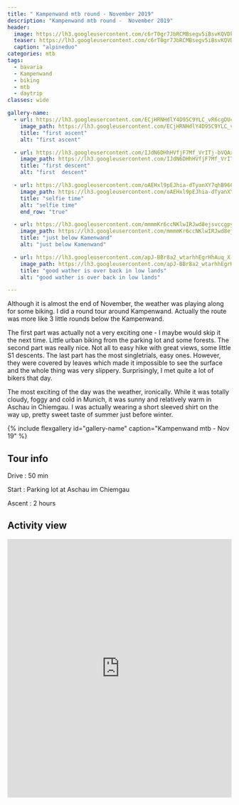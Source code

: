 ```yaml
---
title: " Kampenwand mtb round - November 2019"
description: "Kampenwand mtb round -  November 2019"
header:
  image: https://lh3.googleusercontent.com/c6rT0gr7JbRCMBsegv5iBsvKQVDkPwrhCrbRErCrslpoxl2JsEXTJhDjpQhAMojSLLbWrkJc8B4Fyuhtn5-tvp9peZgCyQqHp8jeg8F_Hho59-meLL6xmC1kWLCiwQYUiihVGfv5NyxlRz5v5fi3hB51x85maNUxDEPajoERB-916iS0_emnNCylexWiGmBsLg0HedxjSRYV6_swW8n7_R-0VpVN6fj0ekgCi-FGIltowwFYTu9quBGXEeXy7CS4_nTm5fO6R-k-N0F_Yb0hHwQt-Zdcw8gpfILTIFBDW-jYoad_-YVC938iY0AmfTrNgC8Wj8TUJn6YMZc_M76r5avchMfmmiVpPTCEngXghY_VsExGWNsX4EughIZo2yfvOChM-H6vxXJx3AdeSht3Onaw10pNwWfebjvohwBLPWdw2EczJK5CcqmqmME4_lMUJQF5RJtB0G1JesYBXAGG8DGqHyKq4flaSKwYrCBvbVHXxa58efhi5xjwJE2fiucAzgMOOXhASME9WUOTJ9GKBbtkOs4kZQThCu4E0Q1U8fWuTiG4MHLTUv2gvj9Xow928LY2ozEa5di3gPiN9eA1gSMSrC9OaiU3yhY5kWnruSd4t0czlU0BxvQGLrmdSRqWtWYDFxAiz6XfYtLgp7jifm00N4JdZwPiJsHR6qXH_n6Jz0i9bkYoeQmPTkY8F72BlvIKzFFeBs9pQ2mH4PAFwMf4_QLV5d4dmBLiDXMkLSiiDd8=w953-h714-no
  teaser: https://lh3.googleusercontent.com/c6rT0gr7JbRCMBsegv5iBsvKQVDkPwrhCrbRErCrslpoxl2JsEXTJhDjpQhAMojSLLbWrkJc8B4Fyuhtn5-tvp9peZgCyQqHp8jeg8F_Hho59-meLL6xmC1kWLCiwQYUiihVGfv5NyxlRz5v5fi3hB51x85maNUxDEPajoERB-916iS0_emnNCylexWiGmBsLg0HedxjSRYV6_swW8n7_R-0VpVN6fj0ekgCi-FGIltowwFYTu9quBGXEeXy7CS4_nTm5fO6R-k-N0F_Yb0hHwQt-Zdcw8gpfILTIFBDW-jYoad_-YVC938iY0AmfTrNgC8Wj8TUJn6YMZc_M76r5avchMfmmiVpPTCEngXghY_VsExGWNsX4EughIZo2yfvOChM-H6vxXJx3AdeSht3Onaw10pNwWfebjvohwBLPWdw2EczJK5CcqmqmME4_lMUJQF5RJtB0G1JesYBXAGG8DGqHyKq4flaSKwYrCBvbVHXxa58efhi5xjwJE2fiucAzgMOOXhASME9WUOTJ9GKBbtkOs4kZQThCu4E0Q1U8fWuTiG4MHLTUv2gvj9Xow928LY2ozEa5di3gPiN9eA1gSMSrC9OaiU3yhY5kWnruSd4t0czlU0BxvQGLrmdSRqWtWYDFxAiz6XfYtLgp7jifm00N4JdZwPiJsHR6qXH_n6Jz0i9bkYoeQmPTkY8F72BlvIKzFFeBs9pQ2mH4PAFwMf4_QLV5d4dmBLiDXMkLSiiDd8=w800-h300-no
  caption: "alpineduo"
categories: mtb
tags:
  - bavaria
  - Kampenwand
  - biking
  - mtb
  - daytrip
classes: wide

gallery-name:
  - url: https://lh3.googleusercontent.com/ECjHRNHdlY4D95C9YLC_vR6cgDUczG6RrShMtfRrWk92h6n72BEe3CbQpG2HKiCL5fxmX8iLA7hB-uchUZZBEbz3PPj1wlOFbyXUNp-uYR1Q8IhDzscb08ITDMn2jpPuChlSTJJvv97egj4GJEa-1LE3JXHmTpswTd-XNF3jB--n5HXXyXJHgQfCaBHKzd6ont2I6oNDABIiytRmsOZp-de_Oi1HhZQZ-b6KuygKo6dDBDqAUb3P-f5Rr9oepyfgFMnkJkJUaSaa3bhogtp40VInLAvZVDOu2lsgr7FPMWBl5oQj-NOVo2QmGioTpizCLt4DE1txOCwdHxGxtNh3S_LDGiyeyZpGMcWn0tLVWl8Zq3VQviAzjRpC_GV1EPdaVXlc0PopTNfSXUWpJsxw6kQUWdDvZLb56DCq29BAhNBghIyJ5EHnwtLskGpPPQWy6fJ5zPfcG4zENbqMpMfvmGxfpG8Kf9-sXh8Q3n00fVl76Z9xPWTNvcH14gsodL_KAg3tOUDldeZK0K5MjVfd1hWNhfsNo8Rj_EO5C61CdAiHElxjDpQ-PTh_UAOLXt3EIUHVmvh9mer8gjsVndnXrnw5Wh2wGjCoi5cUmg1bAHsmNAYlk2rtjoRh7iPQVFQ9HuG8GToMZjqVvNtHn80ZOx1vA0R01EW0PY54gEzPQKqaIx5yHW6b4fN53N0_rCFsBKkzO8pb9W9HJW-F1zKgzANljaaNQ1DHG6sfDQv9B-OxQRw=w953-h714-no
    image_path: https://lh3.googleusercontent.com/ECjHRNHdlY4D95C9YLC_vR6cgDUczG6RrShMtfRrWk92h6n72BEe3CbQpG2HKiCL5fxmX8iLA7hB-uchUZZBEbz3PPj1wlOFbyXUNp-uYR1Q8IhDzscb08ITDMn2jpPuChlSTJJvv97egj4GJEa-1LE3JXHmTpswTd-XNF3jB--n5HXXyXJHgQfCaBHKzd6ont2I6oNDABIiytRmsOZp-de_Oi1HhZQZ-b6KuygKo6dDBDqAUb3P-f5Rr9oepyfgFMnkJkJUaSaa3bhogtp40VInLAvZVDOu2lsgr7FPMWBl5oQj-NOVo2QmGioTpizCLt4DE1txOCwdHxGxtNh3S_LDGiyeyZpGMcWn0tLVWl8Zq3VQviAzjRpC_GV1EPdaVXlc0PopTNfSXUWpJsxw6kQUWdDvZLb56DCq29BAhNBghIyJ5EHnwtLskGpPPQWy6fJ5zPfcG4zENbqMpMfvmGxfpG8Kf9-sXh8Q3n00fVl76Z9xPWTNvcH14gsodL_KAg3tOUDldeZK0K5MjVfd1hWNhfsNo8Rj_EO5C61CdAiHElxjDpQ-PTh_UAOLXt3EIUHVmvh9mer8gjsVndnXrnw5Wh2wGjCoi5cUmg1bAHsmNAYlk2rtjoRh7iPQVFQ9HuG8GToMZjqVvNtHn80ZOx1vA0R01EW0PY54gEzPQKqaIx5yHW6b4fN53N0_rCFsBKkzO8pb9W9HJW-F1zKgzANljaaNQ1DHG6sfDQv9B-OxQRw=w400-h300-no
    title: "first ascent"
    alt: "first ascent"

  - url: https://lh3.googleusercontent.com/IJdN6DHhHVfjF7Mf_VrITj-bVQAxZoxoKxTsXD1h0QOohOf99Il7gXHftUpidZAro1d7vGXUc4cPi4eR1TXVd_gwUf7pPavEYELamkFsBnl3mPN1gMYg8tQrygYpgL4rhIVBBysBSjVJiuzoELoBioVcGTUUJgNhnrfy-kJkOqM7REsTlUJy7yh_nOUyde56QF0b5XB1vY10qXm4PBV6OdSCdsMguxlw-jv0WNZP_3TLm2ji7Iq2RLVeSkZ8XrSXhcMqUDEr4i0tzjpcoTs3ZlRw81V7M9QFdkTvTTPnwVyzy3sRvult0VWH3xLWmpRdrW8dmGCkylAxOKpZBiT8HMX31uiEO1NPSHybJZx9E2wQZRKYd-c-q0bXnS477_pqq1CbOWVvEARsqMv0STRWqhTRIRHAwVfYenyvb7nN8_2LyYFCIhfCXEDAtkgZKsQeo6tUR6iSNLu7Ai6wyKhot08OKucT7cdLCZQnjoAprZ430E2KBp2iuIqG2_eeVeKdtfolnd8VhgOlohTDI_igqsqGG0VQxu8TwoCjQrNpjba0FcEetHikq7ScBL-Hhdgij9ndOdI0PHVVOtdGXUo137f4j29YC6NUeNS1XP95V7Djh3bkJi8H_y86EVd6QMR0QtwlvQOJC1N-8YoVaVBYBOqk_R1nEUoiY3zlLeeHtVGJTWo5tcsodriOp-knyfN0rEbaTZUMjCzn1rmqEhufncIMPsae53YUPnrfoRxprENPy2A=w953-h714-no
    image_path: https://lh3.googleusercontent.com/IJdN6DHhHVfjF7Mf_VrITj-bVQAxZoxoKxTsXD1h0QOohOf99Il7gXHftUpidZAro1d7vGXUc4cPi4eR1TXVd_gwUf7pPavEYELamkFsBnl3mPN1gMYg8tQrygYpgL4rhIVBBysBSjVJiuzoELoBioVcGTUUJgNhnrfy-kJkOqM7REsTlUJy7yh_nOUyde56QF0b5XB1vY10qXm4PBV6OdSCdsMguxlw-jv0WNZP_3TLm2ji7Iq2RLVeSkZ8XrSXhcMqUDEr4i0tzjpcoTs3ZlRw81V7M9QFdkTvTTPnwVyzy3sRvult0VWH3xLWmpRdrW8dmGCkylAxOKpZBiT8HMX31uiEO1NPSHybJZx9E2wQZRKYd-c-q0bXnS477_pqq1CbOWVvEARsqMv0STRWqhTRIRHAwVfYenyvb7nN8_2LyYFCIhfCXEDAtkgZKsQeo6tUR6iSNLu7Ai6wyKhot08OKucT7cdLCZQnjoAprZ430E2KBp2iuIqG2_eeVeKdtfolnd8VhgOlohTDI_igqsqGG0VQxu8TwoCjQrNpjba0FcEetHikq7ScBL-Hhdgij9ndOdI0PHVVOtdGXUo137f4j29YC6NUeNS1XP95V7Djh3bkJi8H_y86EVd6QMR0QtwlvQOJC1N-8YoVaVBYBOqk_R1nEUoiY3zlLeeHtVGJTWo5tcsodriOp-knyfN0rEbaTZUMjCzn1rmqEhufncIMPsae53YUPnrfoRxprENPy2A=w400-h300-no
    title: "first descent"
    alt: "first  descent"

  - url: https://lh3.googleusercontent.com/oAEHxl9pEJhia-dTyanXY7qhB96CXAm0S3wf1Aqt6ECT6d_qv699RC1Fzx0FF_2HpT0zGLOLphql4ZbOopiGApiiFg96DtHESkO3aclM-_ZpQlRXO9PiL-eTTE2t-YMsLrVxG4KMNqhB6qlCMG_sOBVyj99F0QcINr6o64GjBXFkXbAUJaUTKqDNg2OEWjORiFubeVBmH0M0mVMR9wcDle-gbctJOqsKVP6RFQutPSiL7s3pQEN1YaW-s_hqvIjEyOkMD5c95EIB1sGXmVls6ar8FLSXQdawfLJVL7vTsdmImRVMG40I3Ms2Eh_d0mEN-o27tZQZcgpSV0J7MrK_MnyYI-ahbNRMEbixuUtk-6c4aNY-psJm3UktTK440jhZWmQqOeCwduGsScBuBi2zdh73l-GKMEi_FA9EYzbXl9n_Sv9vbVyE2WiUad_skW5XD9WQtQ-XYrdnc-GULHtvrdjWY7AQAaXi6zgdPlCbbgTswJLDZqIsFeFd-Gvx6Wh-TWNN3q-Ww_6nK2-Lg0FrGFWwkbclY5KxvVfBXAWtvbVl9ESvzYbXW2KUDem9BEGX-qcRqerzPrcLGfv_iN1R-KG7thAfV1SfSGJLfKZF_Yc_Qy6-7Li7-B3-vGxnZG_cQzwh_lbhw2sKDCqFk-JC-VLx_oV0Hcz9-Jp2gUC6_wqiivmlD4_45f7Qv0m1GzkAObZlps1YsZriT9iZAG4wydUyi74gXvjuNxi6YZ_jmaulfj4=w953-h714-no
    image_path: https://lh3.googleusercontent.com/oAEHxl9pEJhia-dTyanXY7qhB96CXAm0S3wf1Aqt6ECT6d_qv699RC1Fzx0FF_2HpT0zGLOLphql4ZbOopiGApiiFg96DtHESkO3aclM-_ZpQlRXO9PiL-eTTE2t-YMsLrVxG4KMNqhB6qlCMG_sOBVyj99F0QcINr6o64GjBXFkXbAUJaUTKqDNg2OEWjORiFubeVBmH0M0mVMR9wcDle-gbctJOqsKVP6RFQutPSiL7s3pQEN1YaW-s_hqvIjEyOkMD5c95EIB1sGXmVls6ar8FLSXQdawfLJVL7vTsdmImRVMG40I3Ms2Eh_d0mEN-o27tZQZcgpSV0J7MrK_MnyYI-ahbNRMEbixuUtk-6c4aNY-psJm3UktTK440jhZWmQqOeCwduGsScBuBi2zdh73l-GKMEi_FA9EYzbXl9n_Sv9vbVyE2WiUad_skW5XD9WQtQ-XYrdnc-GULHtvrdjWY7AQAaXi6zgdPlCbbgTswJLDZqIsFeFd-Gvx6Wh-TWNN3q-Ww_6nK2-Lg0FrGFWwkbclY5KxvVfBXAWtvbVl9ESvzYbXW2KUDem9BEGX-qcRqerzPrcLGfv_iN1R-KG7thAfV1SfSGJLfKZF_Yc_Qy6-7Li7-B3-vGxnZG_cQzwh_lbhw2sKDCqFk-JC-VLx_oV0Hcz9-Jp2gUC6_wqiivmlD4_45f7Qv0m1GzkAObZlps1YsZriT9iZAG4wydUyi74gXvjuNxi6YZ_jmaulfj4=w400-h300-no
    title: "selfie time"
    alt: "selfie time"
    end_row: "true"

  - url: https://lh3.googleusercontent.com/mmmmKr6ccNKlwIRJwd8ejsvccgpycgDRotlj7lRCJgm79nIWc4NQmgRSKjZ8yGgbVAtNrSVBGBuG2yW__mbMeqmCoCuB3hgm5w15v5o4OUXp_9M_-IE8Kx6x8bUFuFkmjcjr3TW2OOY3NS8Xdx7o0Ek0scVbWp-7iaHW-9nRIoHX5ocZQAMWPoi84V_kxUoiu5B_N3CdaqM3Uh5EHM5FL5PDXB4VbMu91lO8N26vzijeMX0FNWVq1xLHlmRLZWfIPB295U4D3DHKR_M0zYU26MfIzAwoVQf_z-POSmFQ6cejdiJRxBfDvOiIUAJJE9uhFeJpombHrHw2ASDp7GhxNOIh6iXVZBos4VZYkgTm_4LhLYuqmeuBK911Ome1ZmJBGGH1IPhwnkM-voGG1YRZLX3bGgF0mcRg1dQnjKs0K9i8BJNv703t0fLJgpCC6wkwjUyC6IDTZ4ZuoV83Gi97jCvEROSYbCmwJZBumo2Ylk25S2u-CKJ8qSCILlepOnZvJDCDkB90MSZJAlxFUOOul0mcTo6qudmODuuKLOZJacom_2QExcLD0383GSIPvSVzZIG8MTrhZhTKUxGaKA353NNoD9bH-8N1sr89G70Amt35RELA53CI5BTH-0QXRoUNUcTwLl4Yxp4AoHKCdBfLzwd17lAdzUB1i5lZnIHhIwa7TuTEIn5OyMi4oRxa8XJ03MoauVVyncNIADeI_BeVsrBnc1sLzUo_k6ZKOUeHLP8rm_4=w953-h714-no
    image_path: https://lh3.googleusercontent.com/mmmmKr6ccNKlwIRJwd8ejsvccgpycgDRotlj7lRCJgm79nIWc4NQmgRSKjZ8yGgbVAtNrSVBGBuG2yW__mbMeqmCoCuB3hgm5w15v5o4OUXp_9M_-IE8Kx6x8bUFuFkmjcjr3TW2OOY3NS8Xdx7o0Ek0scVbWp-7iaHW-9nRIoHX5ocZQAMWPoi84V_kxUoiu5B_N3CdaqM3Uh5EHM5FL5PDXB4VbMu91lO8N26vzijeMX0FNWVq1xLHlmRLZWfIPB295U4D3DHKR_M0zYU26MfIzAwoVQf_z-POSmFQ6cejdiJRxBfDvOiIUAJJE9uhFeJpombHrHw2ASDp7GhxNOIh6iXVZBos4VZYkgTm_4LhLYuqmeuBK911Ome1ZmJBGGH1IPhwnkM-voGG1YRZLX3bGgF0mcRg1dQnjKs0K9i8BJNv703t0fLJgpCC6wkwjUyC6IDTZ4ZuoV83Gi97jCvEROSYbCmwJZBumo2Ylk25S2u-CKJ8qSCILlepOnZvJDCDkB90MSZJAlxFUOOul0mcTo6qudmODuuKLOZJacom_2QExcLD0383GSIPvSVzZIG8MTrhZhTKUxGaKA353NNoD9bH-8N1sr89G70Amt35RELA53CI5BTH-0QXRoUNUcTwLl4Yxp4AoHKCdBfLzwd17lAdzUB1i5lZnIHhIwa7TuTEIn5OyMi4oRxa8XJ03MoauVVyncNIADeI_BeVsrBnc1sLzUo_k6ZKOUeHLP8rm_4=w400-h300-no
    title: "just below Kamenwand"
    alt: "just below Kamenwand"

  - url: https://lh3.googleusercontent.com/apJ-BBr8a2_wtarhhEgrHhAuq_X-zErLauwLNlZTUawxl5hWmDSnHGBlyI5jo0bjpxbrQBG8Jp6DzevFsAJo9gKwm6e2mK8DbNydg5ENP_Ra-VM1E3s7gyI96unKsihwKVdoEll7KbtClypI6KgDlp3r8XkgFD0OOyzdyQcqWkvgMmjidiA8FGRGR8S4S0X3QzPdN1x0QYxjthQBX_oVKWxxamTpAddxqr_ka00lhOvKv_0S42hZHlO-3DZC_QNcctBId6orJL46Hsh2pO1mhRuRzZ6EIxLYyf4sEDkBefSfLN2MLX0g9fIF_Mdu-gHG-LlmRgJ5lk6xTY_VlduyXqzfl0hVpIZR-S4aprlwPcgMbgyFkLeqy3q7lW2gqijYYYRhtOd-wAgBOz1TdxDxtOoA9MNlUyw_sCrnRy8q8dfaHMW3Z4SIqZuzLZIlmq0NTkWqkrKEqsZnpEn1HzfdHRrIfgwe3uv7oRyFWHk92qTN9MIHn32kGjxsroxAF_BglqM__ooY3xR2_-rtfGiZQoas9abYDHbChQ2vmlgi--p6fbTYBM_Q2QwkcRARBjOmxnT9kR_kuFmml4sTIAV7xwmCgakaBhBSYX5qHxeW78skj2GYE5apNYD-1afmXDD9weDQfwolcBYmMPLk_9gOiEZXGfCSbtZdMauJNEDRf6urT0GIarsUI-lN9eg4tylz-DKlAAAb4lyzwzSSZjB5IHNs9IDGdsZhtzH-n6IDv6j4eC4=w953-h714-no
    image_path: https://lh3.googleusercontent.com/apJ-BBr8a2_wtarhhEgrHhAuq_X-zErLauwLNlZTUawxl5hWmDSnHGBlyI5jo0bjpxbrQBG8Jp6DzevFsAJo9gKwm6e2mK8DbNydg5ENP_Ra-VM1E3s7gyI96unKsihwKVdoEll7KbtClypI6KgDlp3r8XkgFD0OOyzdyQcqWkvgMmjidiA8FGRGR8S4S0X3QzPdN1x0QYxjthQBX_oVKWxxamTpAddxqr_ka00lhOvKv_0S42hZHlO-3DZC_QNcctBId6orJL46Hsh2pO1mhRuRzZ6EIxLYyf4sEDkBefSfLN2MLX0g9fIF_Mdu-gHG-LlmRgJ5lk6xTY_VlduyXqzfl0hVpIZR-S4aprlwPcgMbgyFkLeqy3q7lW2gqijYYYRhtOd-wAgBOz1TdxDxtOoA9MNlUyw_sCrnRy8q8dfaHMW3Z4SIqZuzLZIlmq0NTkWqkrKEqsZnpEn1HzfdHRrIfgwe3uv7oRyFWHk92qTN9MIHn32kGjxsroxAF_BglqM__ooY3xR2_-rtfGiZQoas9abYDHbChQ2vmlgi--p6fbTYBM_Q2QwkcRARBjOmxnT9kR_kuFmml4sTIAV7xwmCgakaBhBSYX5qHxeW78skj2GYE5apNYD-1afmXDD9weDQfwolcBYmMPLk_9gOiEZXGfCSbtZdMauJNEDRf6urT0GIarsUI-lN9eg4tylz-DKlAAAb4lyzwzSSZjB5IHNs9IDGdsZhtzH-n6IDv6j4eC4=w400-h300-no
    title: "good wather is over back in low lands"
    alt: "good wather is over back in low lands"

---
```


Although it is almost the end of November, the weather was playing along for some biking. I did a round tour around Kampenwand. Actually the route was more like 3 little rounds below the Kampenwand. 

The first part was actually not a very exciting one - I maybe would skip it the next time. Little urban biking from the parking lot and some forests. The second part was really nice. Not all to easy hike with great views, some little S1 descents. The last part has the most singletrials, easy ones. However, they were covered by leaves which made it impossible to see the surface and the whole thing was very slippery. Surprisingly, I met quite a lot of bikers that day.

The most exciting of the day was the weather, ironically. While it was totally cloudy, foggy and cold in Munich, it was sunny and relatively warm in Aschau in Chiemgau. I was actually wearing a short sleeved shirt on the way up, pretty sweet taste of summer just before winter.

{% include flexgallery id="gallery-name" caption="Kampenwand mtb - Nov 19" %}

## Tour info

Drive
: 50 min

Start
: Parking lot at Aschau im Chiemgau

Ascent
: 2 hours

## Activity view

<iframe src="https://www.komoot.com/tour/105310210/embed?profile=1" width="100%" height="580" frameborder="0" scrolling="no"></iframe>

